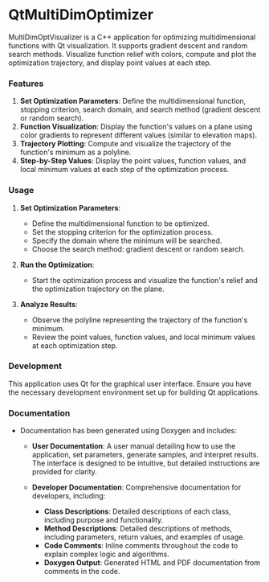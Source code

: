 # QtMultiDimOptimizer
MultiDimOptVisualizer is a C++ application for optimizing multidimensional functions with Qt visualization. It supports gradient descent and random search methods. Visualize function relief with colors, compute and plot the optimization trajectory, and display point values at each step.


### Features

1. **Set Optimization Parameters**: Define the multidimensional function, stopping criterion, search domain, and search method (gradient descent or random search).
2. **Function Visualization**: Display the function's values on a plane using color gradients to represent different values (similar to elevation maps).
3. **Trajectory Plotting**: Compute and visualize the trajectory of the function's minimum as a polyline.
4. **Step-by-Step Values**: Display the point values, function values, and local minimum values at each step of the optimization process.



### Usage

1. **Set Optimization Parameters**:
    - Define the multidimensional function to be optimized.
    - Set the stopping criterion for the optimization process.
    - Specify the domain where the minimum will be searched.
    - Choose the search method: gradient descent or random search.

2. **Run the Optimization**:
    - Start the optimization process and visualize the function's relief and the optimization trajectory on the plane.

3. **Analyze Results**:
    - Observe the polyline representing the trajectory of the function's minimum.
    - Review the point values, function values, and local minimum values at each optimization step.

### Development

This application uses Qt for the graphical user interface. Ensure you have the necessary development environment set up for building Qt applications.

### Documentation

- Documentation has been generated using Doxygen and includes:

    - **User Documentation**: A user manual detailing how to use the application, set parameters, generate samples, and interpret results. The interface is designed to be intuitive, but detailed instructions are provided for clarity.

    - **Developer Documentation**: Comprehensive documentation for developers, including:
        - **Class Descriptions**: Detailed descriptions of each class, including purpose and functionality.
        - **Method Descriptions**: Detailed descriptions of methods, including parameters, return values, and examples of usage.
        - **Code Comments**: Inline comments throughout the code to explain complex logic and algorithms.
        - **Doxygen Output**: Generated HTML and PDF documentation from comments in the code. 
